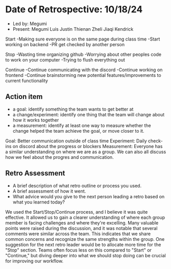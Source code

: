 # Date of Retrospective: 10/18/24

* Led by: Megumi
* Present: Megumi Luis Justin Thienan Zheli Jiaqi Kendrick 

Start
-Making sure everyone is on the same page during class time
-Start working on backend
-PR get checked by another person

Stop
-Wasting time organizing github
-Worrying about other peoples code to work on your computer
-Trying to flush everything out

Continue
-Continue communicating with the discord
-Continue working on frontend 
-Continue brainstorming new potential features/improvements to current functionality 

## Action item
* a goal: identify something the team wants to get better at
* a change/experiment: identify one thing that the team will change about how it works together
* a measurement: identify at least one way to measure whether the change helped the team achieve the goal, or move closer to it.

Goal: Better communication outside of class time
Experiment: Daily check-ins on discord about the progress or blockers
Measurement: Everyone has a similar understanding on where we are as a group. We can also all discuss how we feel about the progres and communication.

## Retro Assessment
* A brief description of what retro outline or process you used.
* A brief assessment of how it went.
* What advice would you give to the next person leading a retro
  based on what you learned today?

We used the Start/Stop/Continue process, and I believe it was quite effective. It allowed us to gain a clearer understanding of where each group member is facing challenges and where they're excelling. Many valuable points were raised during the discussion, and it was notable that several comments were similar across the team. This indicates that we share common concerns and recognize the same strengths within the group. One suggestion for the next retro leader would be to allocate more time for the "Stop" section. Teams often focus less on this compared to "Start" or "Continue," but diving deeper into what we should stop doing can be crucial for improving our workflow.
